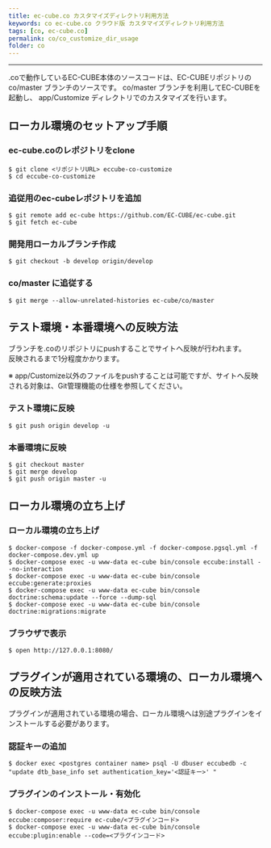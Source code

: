 ```yaml
---
title: ec-cube.co カスタマイズディレクトリ利用方法
keywords: co ec-cube.co クラウド版 カスタマイズディレクトリ利用方法
tags: [co, ec-cube.co]
permalink: co/co_customize_dir_usage
folder: co
---
```



---

.coで動作しているEC-CUBE本体のソースコードは、EC-CUBEリポジトリの co/master ブランチのソースです。 
co/master ブランチを利用してEC-CUBEを起動し、 app/Customize ディレクトリでのカスタマイズを行います。

## ローカル環境のセットアップ手順

### ec-cube.coのレポジトリをclone

```
$ git clone <リポジトリURL> eccube-co-customize
$ cd eccube-co-customize
```

### 追従用のec-cubeレポジトリを追加

```
$ git remote add ec-cube https://github.com/EC-CUBE/ec-cube.git
$ git fetch ec-cube
```

### 開発用ローカルブランチ作成

```
$ git checkout -b develop origin/develop
```

### co/master に追従する

```
$ git merge --allow-unrelated-histories ec-cube/co/master
```

## テスト環境・本番環境への反映方法

ブランチを.coのリポジトリにpushすることでサイトへ反映が行われます。  
反映されるまで1分程度かかります。  

※ app/Customize以外のファイルをpushすることは可能ですが、サイトへ反映される対象は、Git管理機能の仕様を参照してください。

### テスト環境に反映

```
$ git push origin develop -u
```

### 本番環境に反映

```
$ git checkout master
$ git merge develop
$ git push origin master -u
```

## ローカル環境の立ち上げ

### ローカル環境の立ち上げ

```
$ docker-compose -f docker-compose.yml -f docker-compose.pgsql.yml -f docker-compose.dev.yml up
$ docker-compose exec -u www-data ec-cube bin/console eccube:install --no-interaction
$ docker-compose exec -u www-data ec-cube bin/console eccube:generate:proxies
$ docker-compose exec -u www-data ec-cube bin/console doctrine:schema:update --force --dump-sql
$ docker-compose exec -u www-data ec-cube bin/console doctrine:migrations:migrate
```

### ブラウザで表示

```
$ open http://127.0.0.1:8080/
```

## プラグインが適用されている環境の、ローカル環境への反映方法

プラグインが適用されている環境の場合、ローカル環境へは別途プラグインをインストールする必要があります。

### 認証キーの追加

```
$ docker exec <postgres container name> psql -U dbuser eccubedb -c "update dtb_base_info set authentication_key='<認証キー>' "
```

### プラグインのインストール・有効化

```
$ docker-compose exec -u www-data ec-cube bin/console eccube:composer:require ec-cube/<プラグインコード>
$ docker-compose exec -u www-data ec-cube bin/console eccube:plugin:enable --code=<プラグインコード>
```
